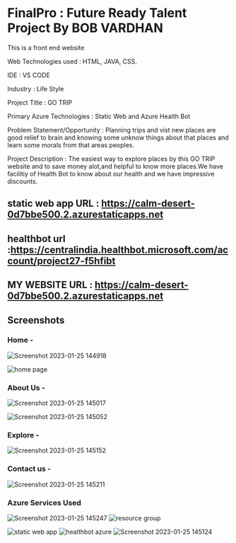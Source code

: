 # FinalPro : Future Ready Talent Project By BOB VARDHAN

This is a front end website

Web Technologies used : HTML, JAVA, CSS.

IDE : VS CODE

Industry : Life Style

Project Title : GO TRIP

Primary Azure Technologies : Static Web and Azure Health Bot

Problem Statement/Opportunity : Planning trips and vist new  places are good relief to brain and knowing some unknow things about that places and learn some morals from that areas peoples.

Project Description : The easiest way to explore places by this GO TRIP website and to save money alot,and helpful to know more places.We have facilitiy of Health Bot to know about our health and we have impressive discounts.

## static web app URL : https://calm-desert-0d7bbe500.2.azurestaticapps.net

## healthbot url :https://centralindia.healthbot.microsoft.com/account/project27-f5hfibt

## MY WEBSITE URL :  https://calm-desert-0d7bbe500.2.azurestaticapps.net

## Screenshots

### Home -

![Screenshot 2023-01-25 144918](https://user-images.githubusercontent.com/117451627/214526022-9701ee6e-ad7a-4710-8b08-fccb34ae8561.png)


![home page](https://user-images.githubusercontent.com/117451627/215725188-07951476-6505-4536-af2b-442193a76f9d.png)


### About Us -

![Screenshot 2023-01-25 145017](https://user-images.githubusercontent.com/117451627/214526145-13f4ef5a-a119-4837-80ec-795df600ae23.png)

![Screenshot 2023-01-25 145052](https://user-images.githubusercontent.com/117451627/214526239-327c11f8-f446-4942-a82b-dde0eb914b06.png)

### Explore  -

![Screenshot 2023-01-25 145152](https://user-images.githubusercontent.com/117451627/214526521-266cb11b-0db3-4496-959e-aff32df2c530.png)

### Contact us -

![Screenshot 2023-01-25 145211](https://user-images.githubusercontent.com/117451627/214526603-98fe80b0-b8af-4c91-88c1-1d7219a94e26.png)


### Azure Services Used

![Screenshot 2023-01-25 145247](https://user-images.githubusercontent.com/117451627/214527141-9db8dd5b-246b-47df-a034-9c434fa94b39.png)
![resource group](https://user-images.githubusercontent.com/117451627/215724329-c40f04e6-b12c-4895-9670-aa8cee6a866a.png)

![static web app](https://user-images.githubusercontent.com/117451627/215723273-3b74c0ee-7528-410b-8e75-b15d59fcae4e.png)
![healthbot azure](https://user-images.githubusercontent.com/117451627/215723361-7d0b659a-5532-4e5f-b85a-afe16101b5dd.png)
![Screenshot 2023-01-25 145124](https://user-images.githubusercontent.com/117451627/214526812-0ad8bd96-1d8b-437e-94d9-4589d79573ca.png)


